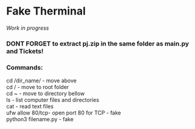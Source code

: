 # Fake Therminal <br>
*Work in progress* <br>
### DONT FORGET to extract pj.zip in the same folder as main.py and Tickets!
### Commands:
cd /dir_name/ - move above <br>
cd / - move to root folder <br>
cd ~ - move to directory bellow <br>
ls - list computer files and directories <br>
cat - read text files <br>
ufw allow 80/tcp- open port 80 for TCP - fake <br>
python3 filename.py - fake <br>

